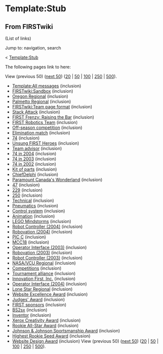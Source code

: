 # Template:Stub

## From FIRSTwiki

(List of links)

Jump to: navigation, search

< [Template:Stub](/index.php?title=Template:Stub&redirect=no "Template:Stub")

The following pages link to here:

View (previous 50) ([next 50](/index.php?title=Special:Whatlinkshere/Template:Stub&limit=50&from=939 "Special:Whatlinkshere/Template:Stub")) ([20](/index.php?title=Special:Whatlinkshere/Template:Stub&limit=20&from=0 "Special:Whatlinkshere/Template:Stub") | [50](/index.php?title=Special:Whatlinkshere/Template:Stub&limit=50&from=0 "Special:Whatlinkshere/Template:Stub") | [100](/index.php?title=Special:Whatlinkshere/Template:Stub&limit=100&from=0 "Special:Whatlinkshere/Template:Stub") | [250](/index.php?title=Special:Whatlinkshere/Template:Stub&limit=250&from=0 "Special:Whatlinkshere/Template:Stub") | [500](/index.php?title=Special:Whatlinkshere/Template:Stub&limit=500&from=0 "Special:Whatlinkshere/Template:Stub")).

- [Template:All messages](Template:All_messages "Template:All messages") (inclusion)
- [FIRSTwiki:Sandbox](FIRSTwiki:Sandbox "FIRSTwiki:Sandbox") (inclusion)
- [Oregon Regional](Oregon_Regional "Oregon Regional") (inclusion)
- [Palmetto Regional](Palmetto_Regional "Palmetto Regional") (inclusion)
- [FIRSTwiki:Team page format](FIRSTwiki:Team_page_format "FIRSTwiki:Team page format") (inclusion)
- [Stack Attack](Stack_Attack "Stack Attack") (inclusion)
- [FIRST Frenzy: Raising the Bar](FIRST_Frenzy:_Raising_the_Bar "FIRST Frenzy: Raising the Bar") (inclusion)
- [FIRST Robotics Team](FIRST_Robotics_Team "FIRST Robotics Team") (inclusion)
- [Off-season competition](Off-season_competition "Off-season competition") (inclusion)
- [Elimination match](Elimination_match "Elimination match") (inclusion)
- [74](74 "74") (inclusion)
- [Unsung FIRST Heroes](Unsung_FIRST_Heroes "Unsung FIRST Heroes") (inclusion)
- [Team advisor](Team_advisor "Team advisor") (inclusion)
- [74 in 2004](74_in_2004 "74 in 2004") (inclusion)
- [74 in 2003](74_in_2003 "74 in 2003") (inclusion)
- [74 in 2002](74_in_2002 "74 in 2002") (inclusion)
- [Kit of parts](kit-of-parts) (inclusion)
- [ChiefDelphi](chiefdelphi) (inclusion)
- [Paramount Canada's Wonderland](Paramount_Canada%27s_Wonderland "Paramount Canada's Wonderland") (inclusion)
- [47](47 "47") (inclusion)
- [229](229 "229") (inclusion)
- [250](250 "250") (inclusion)
- [Technical](Technical "Technical") (inclusion)
- [Pneumatics](pneumatics) (inclusion)
- [Control system](control-system) (inclusion)
- [Animation](Animation "Animation") (inclusion)
- [LEGO Mindstorms](LEGO_Mindstorms "LEGO Mindstorms") (inclusion)
- [Robot Controller (2004)](Robot_Controller_%282004%29 "Robot Controller \(2004\)") (inclusion)
- [Robovation (2004)](Robovation_%282004%29 "Robovation \(2004\)") (inclusion)
- [PIC C](PIC_C "PIC C") (inclusion)
- [MCC18](MCC18 "MCC18") (inclusion)
- [Operator Interface (2003)](Operator_Interface_%282003%29 "Operator Interface \(2003\)") (inclusion)
- [Robovation (2003)](Robovation_%282003%29 "Robovation \(2003\)") (inclusion)
- [Robot Controller (2003)](Robot_Controller_%282003%29 "Robot Controller \(2003\)") (inclusion)
- [NASA/VCU Regional](NASA/VCU_Regional "NASA/VCU Regional") (inclusion)
- [Competitions](Competitions "Competitions") (inclusion)
- [Tournament alliance](Tournament_alliance "Tournament alliance") (inclusion)
- [Innovation First, Inc.](Innovation_First%2C_Inc. "Innovation First, Inc.") (inclusion)
- [Operator Interface (2004)](Operator_Interface_%282004%29 "Operator Interface \(2004\)") (inclusion)
- [Lone Star Regional](Lone_Star_Regional "Lone Star Regional") (inclusion)
- [Website Excellence Award](Website_Excellence_Award "Website Excellence Award") (inclusion)
- [Judges' Award](Judges%27_Award "Judges' Award") (inclusion)
- [FIRST sponsors](first-sponsors) (inclusion)
- [BS2sx](BS2sx "BS2sx") (inclusion)
- [Inventor](Inventor "Inventor") (inclusion)
- [Xerox Creativity Award](Xerox_Creativity_Award "Xerox Creativity Award") (inclusion)
- [Rookie All-Star Award](Rookie_All-Star_Award "Rookie All-Star Award") (inclusion)
- [Johnson & Johnson Sportsmanship Award](Johnson_%26_Johnson_Sportsmanship_Award "Johnson & Johnson Sportsmanship Award") (inclusion)
- [Highest Rookie Seed Award](Highest_Rookie_Seed_Award "Highest Rookie Seed Award") (inclusion)
- [Website Design Award](Website_Design_Award "Website Design Award") (inclusion) View (previous 50) ([next 50](/index.php?title=Special:Whatlinkshere/Template:Stub&limit=50&from=939 "Special:Whatlinkshere/Template:Stub")) ([20](/index.php?title=Special:Whatlinkshere/Template:Stub&limit=20&from=0 "Special:Whatlinkshere/Template:Stub") | [50](/index.php?title=Special:Whatlinkshere/Template:Stub&limit=50&from=0 "Special:Whatlinkshere/Template:Stub") | [100](/index.php?title=Special:Whatlinkshere/Template:Stub&limit=100&from=0 "Special:Whatlinkshere/Template:Stub") | [250](/index.php?title=Special:Whatlinkshere/Template:Stub&limit=250&from=0 "Special:Whatlinkshere/Template:Stub") | [500](/index.php?title=Special:Whatlinkshere/Template:Stub&limit=500&from=0 "Special:Whatlinkshere/Template:Stub")).
